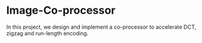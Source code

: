 # Image-Co-processor
In this project, we design and implement a co-processor to accelerate DCT, zigzag and run-length encoding.
